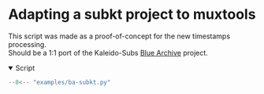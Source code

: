 # Adapting a subkt project to muxtools

This script was made as a proof-of-concept for the new timestamps processing.<br>
Should be a 1:1 port of the Kaleido-Subs [Blue Archive](https://github.com/Kaleido-subs/Blue-Archive) project.

<details open>
    <summary>Script</summary>
    
```py
--8<-- "examples/ba-subkt.py"
```
</details>